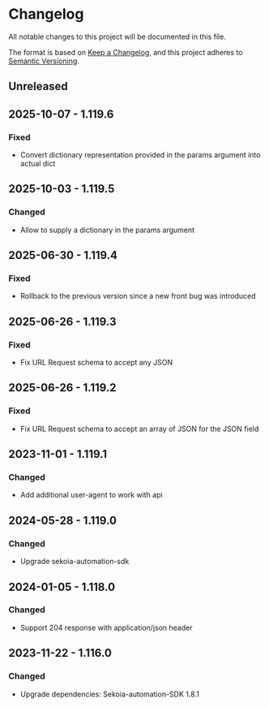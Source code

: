 # Changelog

All notable changes to this project will be documented in this file.

The format is based on [Keep a Changelog](https://keepachangelog.com/en/1.0.0/),
and this project adheres to [Semantic Versioning](https://semver.org/spec/v2.0.0.html).

## Unreleased

## 2025-10-07 - 1.119.6

### Fixed

- Convert dictionary representation provided in the params argument into actual dict

## 2025-10-03 - 1.119.5

### Changed

- Allow to supply a dictionary in the params argument

## 2025-06-30 - 1.119.4

### Fixed

- Rollback to the previous version since a new front bug was introduced

## 2025-06-26 - 1.119.3

### Fixed

- Fix URL Request schema to accept any JSON


## 2025-06-26 - 1.119.2

### Fixed

- Fix URL Request schema to accept an array of JSON for the JSON field

## 2023-11-01 - 1.119.1

### Changed

- Add additional user-agent to work with api

## 2024-05-28 - 1.119.0

### Changed

- Upgrade sekoia-automation-sdk

## 2024-01-05 - 1.118.0

### Changed

- Support 204 response with application/json header

## 2023-11-22 - 1.116.0

### Changed

- Upgrade dependencies: Sekoia-automation-SDK 1.8.1
